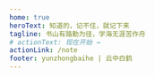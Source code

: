 ```yaml
---
home: true
heroText: 知道的，记不住，就记下来
tagline: 书山有路勤为径，学海无涯苦作舟
# actionText: 现在开始 →
actionLink: /note
footer: yunzhongbaihe | 云中白鹤
---
```

<home/>